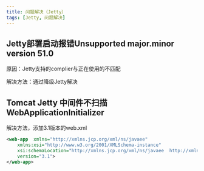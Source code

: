 ```yaml
---
title: 问题解决（Jetty）
tags: [Jetty, 问题解决]
---
```


## Jetty部署启动报错Unsupported major.minor version 51.0

原因：Jetty支持的complier与正在使用的不匹配

解决方法：通过降级Jetty解决

## Tomcat Jetty 中间件不扫描WebApplicationInitializer

解决方法，添加3.1版本的web.xml

```xml
<web-app  xmlns="http://xmlns.jcp.org/xml/ns/javaee"
    xmlns:xsi="http://www.w3.org/2001/XMLSchema-instance"
    xsi:schemaLocation="http://xmlns.jcp.org/xml/ns/javaee  http://xmlns.jcp.org/xml/ns/javaee/web-app_3_1.xsd"
    version="3.1">
</web-app>
```